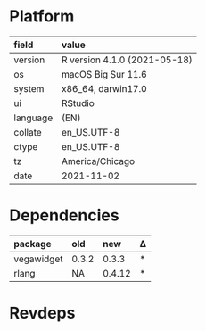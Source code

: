 # Platform

|field    |value                        |
|:--------|:----------------------------|
|version  |R version 4.1.0 (2021-05-18) |
|os       |macOS Big Sur 11.6           |
|system   |x86_64, darwin17.0           |
|ui       |RStudio                      |
|language |(EN)                         |
|collate  |en_US.UTF-8                  |
|ctype    |en_US.UTF-8                  |
|tz       |America/Chicago              |
|date     |2021-11-02                   |

# Dependencies

|package    |old   |new    |Δ  |
|:----------|:-----|:------|:--|
|vegawidget |0.3.2 |0.3.3  |*  |
|rlang      |NA    |0.4.12 |*  |

# Revdeps

